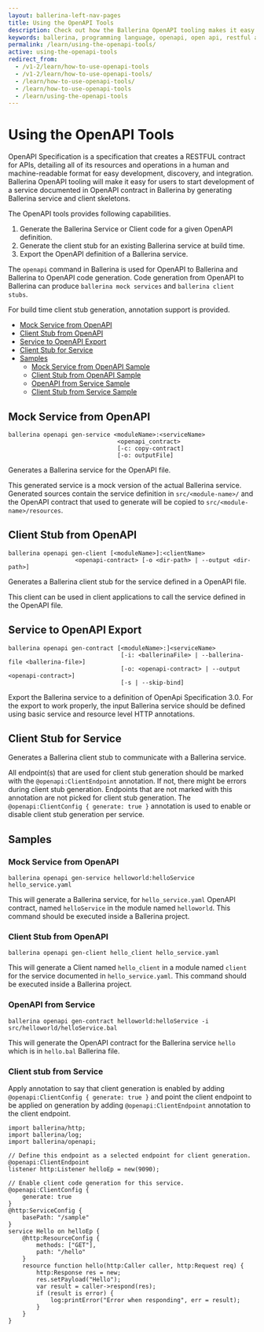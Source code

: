 ```yaml
---
layout: ballerina-left-nav-pages
title: Using the OpenAPI Tools
description: Check out how the Ballerina OpenAPI tooling makes it easy for users to start developing a service documented in the OpenAPI contract.
keywords: ballerina, programming language, openapi, open api, restful api
permalink: /learn/using-the-openapi-tools/
active: using-the-openapi-tools
redirect_from:
  - /v1-2/learn/how-to-use-openapi-tools
  - /v1-2/learn/how-to-use-openapi-tools/
  - /learn/how-to-use-openapi-tools/
  - /learn/how-to-use-openapi-tools
  - /learn/using-the-openapi-tools
---
```


# Using the OpenAPI Tools

OpenAPI Specification is a specification that creates a RESTFUL contract for APIs, detailing all of its resources and operations in a human and machine-readable format for easy development, discovery, and integration. Ballerina OpenAPI tooling will make it easy for users to start development of a service documented in OpenAPI contract in Ballerina by generating Ballerina service and client skeletons.

The OpenAPI tools provides following capabilities.

1. Generate the Ballerina Service or Client code for a given OpenAPI definition.
2. Generate the client stub for an existing Ballerina service at build time.
3. Export the OpenAPI definition of a Ballerina service.

The `openapi` command in Ballerina is used for OpenAPI to Ballerina and Ballerina to OpenAPI code generation.
Code generation from OpenAPI to Ballerina can produce `ballerina mock services` and `ballerina client stubs`.

For build time client stub generation, annotation support is provided.

- [Mock Service from OpenAPI](#mock-service-from-openapi)
- [Client Stub from OpenAPI](#client-stub-from-openapi)
- [Service to OpenAPI Export](#service-to-openapi-export)
- [Client Stub for Service](#client-stub-for-service)
- [Samples](#samples)
    - [Mock Service from OpenAPI Sample](#mock-service-from-openapi-sample)
    - [Client Stub from OpenAPI Sample](#client-stub-from-openapi-sample)
    - [OpenAPI from Service Sample](#openapi-from-service-sample)
    - [Client Stub from Service Sample](#client-stub-from-service-sample)

## Mock Service from OpenAPI

```
ballerina openapi gen-service <moduleName>:<serviceName> 
                               <openapi_contract>
                               [-c: copy-contract] 
                               [-o: outputFile]
```

Generates a Ballerina service for the OpenAPI file.

This generated service is a mock version of the actual Ballerina service. Generated sources contain the service definition in `src/<module-name>/` and the OpenAPI contract that used to generate will be copied to `src/<module-name>/resources`. 

## Client Stub from OpenAPI

```
ballerina openapi gen-client [<moduleName>]:<clientName> 
                   <openapi-contract> [-o <dir-path> | --output <dir-path>]
```
    
Generates a Ballerina client stub for the service defined in a OpenAPI file.

This client can be used in client applications to call the service defined in the OpenAPI file.

## Service to OpenAPI Export

```
ballerina openapi gen-contract [<moduleName>:]<serviceName> 
                                [-i: <ballerinaFile> | --ballerina-file <ballerina-file>] 
                                [-o: <openapi-contract> | --output <openapi-contract>] 
                                [-s | --skip-bind]
```

Export the Ballerina service to a definition of OpenApi Specification 3.0.
For the export to work properly, the input Ballerina service should be defined using basic service and resource level HTTP annotations.

## Client Stub for Service

Generates a Ballerina client stub to communicate with a Ballerina service.

All endpoint(s) that are used for client stub generation should be marked with the `@openapi:ClientEndpoint` annotation. If not, there might be errors during client stub generation. Endpoints that are not marked with this annotation are not picked for client stub generation.
The `@openapi:ClientConfig { generate: true }` annotation is used to enable or disable client stub generation per service.

## Samples

### Mock Service from OpenAPI

```
ballerina openapi gen-service helloworld:helloService hello_service.yaml
```

This will generate a Ballerina service, for `hello_service.yaml` OpenAPI contract, named `helloService` in the module named `helloworld`.
This command should be executed inside a Ballerina project. 

### Client Stub from OpenAPI

```
ballerina openapi gen-client hello_client hello_service.yaml
```

This will generate a Client named `hello_client` in a module named `client` for the service documented in `hello_service.yaml`.
This command should be executed inside a Ballerina project. 

### OpenAPI from Service

```
ballerina openapi gen-contract helloworld:helloService -i src/helloworld/helloService.bal
```

This will generate the OpenAPI contract for the Ballerina service `hello` which is in `hello.bal` Ballerina file.

### Client stub from Service

Apply annotation to say that client generation is enabled by adding `@openapi:ClientConfig { generate: true }`
and point the client endpoint to be applied on generation by adding `@openapi:ClientEndpoint` annotation to the client endpoint.

```ballerina
import ballerina/http;
import ballerina/log;
import ballerina/openapi;

// Define this endpoint as a selected endpoint for client generation.
@openapi:ClientEndpoint
listener http:Listener helloEp = new(9090);

// Enable client code generation for this service.
@openapi:ClientConfig {
    generate: true
}
@http:ServiceConfig {
    basePath: "/sample"
}
service Hello on helloEp {    
    @http:ResourceConfig {
        methods: ["GET"],
        path: "/hello"
    }
    resource function hello(http:Caller caller, http:Request req) {
        http:Response res = new;
        res.setPayload("Hello");
        var result = caller->respond(res);
        if (result is error) {
            log:printError("Error when responding", err = result);
        }
    }
}
```
